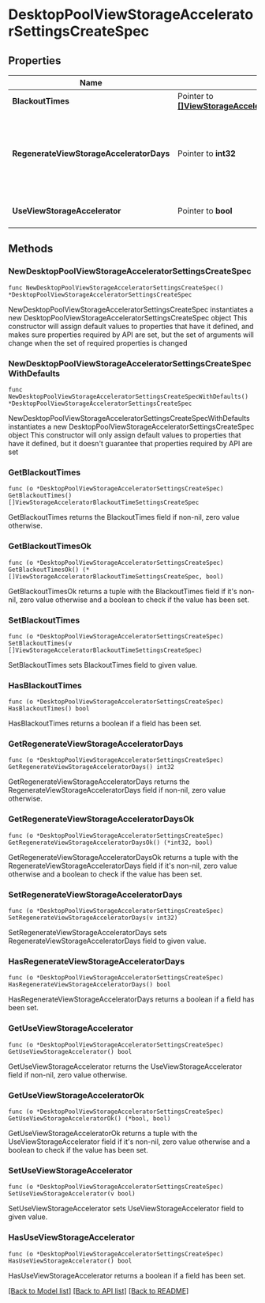 # DesktopPoolViewStorageAcceleratorSettingsCreateSpec

## Properties

Name | Type | Description | Notes
------------ | ------------- | ------------- | -------------
**BlackoutTimes** | Pointer to [**[]ViewStorageAcceleratorBlackoutTimeSettingsCreateSpec**](ViewStorageAcceleratorBlackoutTimeSettingsCreateSpec.md) | A list of blackout times. | [optional] 
**RegenerateViewStorageAcceleratorDays** | Pointer to **int32** | How often to regenerate the View Storage Accelerator cache. Measured in Days. &lt;br&gt; This property is required if useViewStorageAccelerator is set to true. &lt;br&gt; Default value is 7. | [optional] 
**UseViewStorageAccelerator** | Pointer to **bool** | Indicates whether to use View Storage Accelerator. &lt;br&gt; Default value is false. | [optional] 

## Methods

### NewDesktopPoolViewStorageAcceleratorSettingsCreateSpec

`func NewDesktopPoolViewStorageAcceleratorSettingsCreateSpec() *DesktopPoolViewStorageAcceleratorSettingsCreateSpec`

NewDesktopPoolViewStorageAcceleratorSettingsCreateSpec instantiates a new DesktopPoolViewStorageAcceleratorSettingsCreateSpec object
This constructor will assign default values to properties that have it defined,
and makes sure properties required by API are set, but the set of arguments
will change when the set of required properties is changed

### NewDesktopPoolViewStorageAcceleratorSettingsCreateSpecWithDefaults

`func NewDesktopPoolViewStorageAcceleratorSettingsCreateSpecWithDefaults() *DesktopPoolViewStorageAcceleratorSettingsCreateSpec`

NewDesktopPoolViewStorageAcceleratorSettingsCreateSpecWithDefaults instantiates a new DesktopPoolViewStorageAcceleratorSettingsCreateSpec object
This constructor will only assign default values to properties that have it defined,
but it doesn't guarantee that properties required by API are set

### GetBlackoutTimes

`func (o *DesktopPoolViewStorageAcceleratorSettingsCreateSpec) GetBlackoutTimes() []ViewStorageAcceleratorBlackoutTimeSettingsCreateSpec`

GetBlackoutTimes returns the BlackoutTimes field if non-nil, zero value otherwise.

### GetBlackoutTimesOk

`func (o *DesktopPoolViewStorageAcceleratorSettingsCreateSpec) GetBlackoutTimesOk() (*[]ViewStorageAcceleratorBlackoutTimeSettingsCreateSpec, bool)`

GetBlackoutTimesOk returns a tuple with the BlackoutTimes field if it's non-nil, zero value otherwise
and a boolean to check if the value has been set.

### SetBlackoutTimes

`func (o *DesktopPoolViewStorageAcceleratorSettingsCreateSpec) SetBlackoutTimes(v []ViewStorageAcceleratorBlackoutTimeSettingsCreateSpec)`

SetBlackoutTimes sets BlackoutTimes field to given value.

### HasBlackoutTimes

`func (o *DesktopPoolViewStorageAcceleratorSettingsCreateSpec) HasBlackoutTimes() bool`

HasBlackoutTimes returns a boolean if a field has been set.

### GetRegenerateViewStorageAcceleratorDays

`func (o *DesktopPoolViewStorageAcceleratorSettingsCreateSpec) GetRegenerateViewStorageAcceleratorDays() int32`

GetRegenerateViewStorageAcceleratorDays returns the RegenerateViewStorageAcceleratorDays field if non-nil, zero value otherwise.

### GetRegenerateViewStorageAcceleratorDaysOk

`func (o *DesktopPoolViewStorageAcceleratorSettingsCreateSpec) GetRegenerateViewStorageAcceleratorDaysOk() (*int32, bool)`

GetRegenerateViewStorageAcceleratorDaysOk returns a tuple with the RegenerateViewStorageAcceleratorDays field if it's non-nil, zero value otherwise
and a boolean to check if the value has been set.

### SetRegenerateViewStorageAcceleratorDays

`func (o *DesktopPoolViewStorageAcceleratorSettingsCreateSpec) SetRegenerateViewStorageAcceleratorDays(v int32)`

SetRegenerateViewStorageAcceleratorDays sets RegenerateViewStorageAcceleratorDays field to given value.

### HasRegenerateViewStorageAcceleratorDays

`func (o *DesktopPoolViewStorageAcceleratorSettingsCreateSpec) HasRegenerateViewStorageAcceleratorDays() bool`

HasRegenerateViewStorageAcceleratorDays returns a boolean if a field has been set.

### GetUseViewStorageAccelerator

`func (o *DesktopPoolViewStorageAcceleratorSettingsCreateSpec) GetUseViewStorageAccelerator() bool`

GetUseViewStorageAccelerator returns the UseViewStorageAccelerator field if non-nil, zero value otherwise.

### GetUseViewStorageAcceleratorOk

`func (o *DesktopPoolViewStorageAcceleratorSettingsCreateSpec) GetUseViewStorageAcceleratorOk() (*bool, bool)`

GetUseViewStorageAcceleratorOk returns a tuple with the UseViewStorageAccelerator field if it's non-nil, zero value otherwise
and a boolean to check if the value has been set.

### SetUseViewStorageAccelerator

`func (o *DesktopPoolViewStorageAcceleratorSettingsCreateSpec) SetUseViewStorageAccelerator(v bool)`

SetUseViewStorageAccelerator sets UseViewStorageAccelerator field to given value.

### HasUseViewStorageAccelerator

`func (o *DesktopPoolViewStorageAcceleratorSettingsCreateSpec) HasUseViewStorageAccelerator() bool`

HasUseViewStorageAccelerator returns a boolean if a field has been set.


[[Back to Model list]](../README.md#documentation-for-models) [[Back to API list]](../README.md#documentation-for-api-endpoints) [[Back to README]](../README.md)


